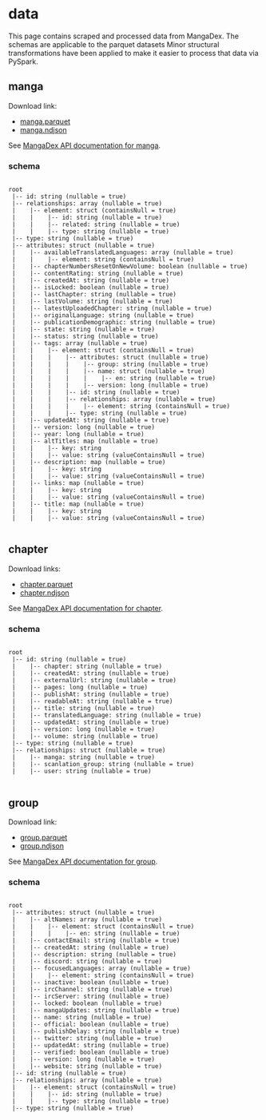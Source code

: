 # data

This page contains scraped and processed data from MangaDex.
The schemas are applicable to the parquet datasets
Minor structural transformations have been applied to make it easier to process that data via PySpark.

## manga

Download link:

- [manga.parquet](/api/v1/data/manga.parquet)
- [manga.ndjson](/api/v1/data/manga.ndjson)

See [MangaDex API documentation for manga](https://api.mangadex.org/docs/docs/manga/).

### schema

<div class="schema">

```
root
 |-- id: string (nullable = true)
 |-- relationships: array (nullable = true)
 |    |-- element: struct (containsNull = true)
 |    |    |-- id: string (nullable = true)
 |    |    |-- related: string (nullable = true)
 |    |    |-- type: string (nullable = true)
 |-- type: string (nullable = true)
 |-- attributes: struct (nullable = true)
 |    |-- availableTranslatedLanguages: array (nullable = true)
 |    |    |-- element: string (containsNull = true)
 |    |-- chapterNumbersResetOnNewVolume: boolean (nullable = true)
 |    |-- contentRating: string (nullable = true)
 |    |-- createdAt: string (nullable = true)
 |    |-- isLocked: boolean (nullable = true)
 |    |-- lastChapter: string (nullable = true)
 |    |-- lastVolume: string (nullable = true)
 |    |-- latestUploadedChapter: string (nullable = true)
 |    |-- originalLanguage: string (nullable = true)
 |    |-- publicationDemographic: string (nullable = true)
 |    |-- state: string (nullable = true)
 |    |-- status: string (nullable = true)
 |    |-- tags: array (nullable = true)
 |    |    |-- element: struct (containsNull = true)
 |    |    |    |-- attributes: struct (nullable = true)
 |    |    |    |    |-- group: string (nullable = true)
 |    |    |    |    |-- name: struct (nullable = true)
 |    |    |    |    |    |-- en: string (nullable = true)
 |    |    |    |    |-- version: long (nullable = true)
 |    |    |    |-- id: string (nullable = true)
 |    |    |    |-- relationships: array (nullable = true)
 |    |    |    |    |-- element: string (containsNull = true)
 |    |    |    |-- type: string (nullable = true)
 |    |-- updatedAt: string (nullable = true)
 |    |-- version: long (nullable = true)
 |    |-- year: long (nullable = true)
 |    |-- altTitles: map (nullable = true)
 |    |    |-- key: string
 |    |    |-- value: string (valueContainsNull = true)
 |    |-- description: map (nullable = true)
 |    |    |-- key: string
 |    |    |-- value: string (valueContainsNull = true)
 |    |-- links: map (nullable = true)
 |    |    |-- key: string
 |    |    |-- value: string (valueContainsNull = true)
 |    |-- title: map (nullable = true)
 |    |    |-- key: string
 |    |    |-- value: string (valueContainsNull = true)
```

</div>

## chapter

Download links:

- [chapter.parquet](/api/v1/data/chapter.parquet)
- [chapter.ndjson](/api/v1/data/chapter.ndjson)

See [MangaDex API documentation for chapter](https://api.mangadex.org/docs/docs/chapter/).

### schema

<div class="schema">

```
root
 |-- id: string (nullable = true)
 |    |-- chapter: string (nullable = true)
 |    |-- createdAt: string (nullable = true)
 |    |-- externalUrl: string (nullable = true)
 |    |-- pages: long (nullable = true)
 |    |-- publishAt: string (nullable = true)
 |    |-- readableAt: string (nullable = true)
 |    |-- title: string (nullable = true)
 |    |-- translatedLanguage: string (nullable = true)
 |    |-- updatedAt: string (nullable = true)
 |    |-- version: long (nullable = true)
 |    |-- volume: string (nullable = true)
 |-- type: string (nullable = true)
 |-- relationships: struct (nullable = true)
 |    |-- manga: string (nullable = true)
 |    |-- scanlation_group: string (nullable = true)
 |    |-- user: string (nullable = true)
```

</div>

## group

Download link:

- [group.parquet](/api/v1/data/group.parquet)
- [group.ndjson](/api/v1/data/group.ndjson)

See [MangaDex API documentation for group](https://api.mangadex.org/docs/docs/group/).

### schema

<div class="schema">

```
root
 |-- attributes: struct (nullable = true)
 |    |-- altNames: array (nullable = true)
 |    |    |-- element: struct (containsNull = true)
 |    |    |    |-- en: string (nullable = true)
 |    |-- contactEmail: string (nullable = true)
 |    |-- createdAt: string (nullable = true)
 |    |-- description: string (nullable = true)
 |    |-- discord: string (nullable = true)
 |    |-- focusedLanguages: array (nullable = true)
 |    |    |-- element: string (containsNull = true)
 |    |-- inactive: boolean (nullable = true)
 |    |-- ircChannel: string (nullable = true)
 |    |-- ircServer: string (nullable = true)
 |    |-- locked: boolean (nullable = true)
 |    |-- mangaUpdates: string (nullable = true)
 |    |-- name: string (nullable = true)
 |    |-- official: boolean (nullable = true)
 |    |-- publishDelay: string (nullable = true)
 |    |-- twitter: string (nullable = true)
 |    |-- updatedAt: string (nullable = true)
 |    |-- verified: boolean (nullable = true)
 |    |-- version: long (nullable = true)
 |    |-- website: string (nullable = true)
 |-- id: string (nullable = true)
 |-- relationships: array (nullable = true)
 |    |-- element: struct (containsNull = true)
 |    |    |-- id: string (nullable = true)
 |    |    |-- type: string (nullable = true)
 |-- type: string (nullable = true)
```

</div>

<style>
.schema {
    overflow-x: auto;
}
</style>

